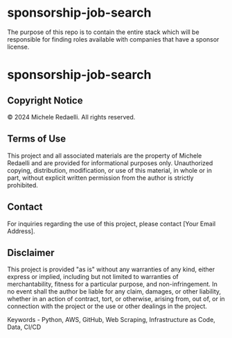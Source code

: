 # sponsorship-job-search
The purpose of this repo is to contain the entire stack which will be responsible for finding roles available with companies that have a sponsor license. 


# sponsorship-job-search
## Copyright Notice
© 2024 Michele Redaelli. All rights reserved.

## Terms of Use
This project and all associated materials are the property of Michele Redaelli and are provided for informational purposes only. Unauthorized copying, distribution, modification, or use of this material, in whole or in part, without explicit written permission from the author is strictly prohibited.

## Contact
For inquiries regarding the use of this project, please contact [Your Email Address].

## Disclaimer
This project is provided "as is" without any warranties of any kind, either express or implied, including but not limited to warranties of merchantability, fitness for a particular purpose, and non-infringement. In no event shall the author be liable for any claim, damages, or other liability, whether in an action of contract, tort, or otherwise, arising from, out of, or in connection with the project or the use or other dealings in the project.

Keywords - Python, AWS, GitHub, Web Scraping, Infrastructure as Code, Data, CI/CD

